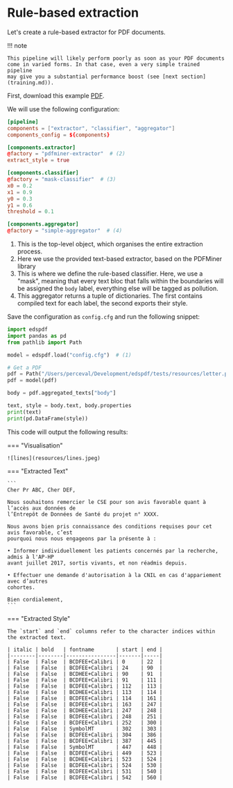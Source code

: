 # Rule-based extraction

Let's create a rule-based extractor for PDF documents.

!!! note

    This pipeline will likely perform poorly as soon as your PDF documents
    come in varied forms. In that case, even a very simple trained pipeline
    may give you a substantial performance boost (see [next section](training.md)).

First, download this example [PDF](https://github.com/aphp/edspdf/raw/main/tests/resources/letter.pdf).

We will use the following configuration:

```toml title="config.cfg"
[pipeline]
components = ["extractor", "classifier", "aggregator"]
components_config = ${components}

[components.extractor]
@factory = "pdfminer-extractor"  # (2)
extract_style = true

[components.classifier]
@factory = "mask-classifier"  # (3)
x0 = 0.2
x1 = 0.9
y0 = 0.3
y1 = 0.6
threshold = 0.1

[components.aggregator]
@factory = "simple-aggregator"  # (4)
```

1. This is the top-level object, which organises the entire extraction process.
2. Here we use the provided text-based extractor, based on the PDFMiner library
3. This is where we define the rule-based classifier. Here, we use a "mask",
   meaning that every text bloc that falls within the boundaries will be assigned
   the `body` label, everything else will be tagged as pollution.
4. This aggregator returns a tuple of dictionaries. The first contains compiled text for each
   label, the second exports their style.

Save the configuration as `config.cfg` and run the following snippet:

```python
import edspdf
import pandas as pd
from pathlib import Path

model = edspdf.load("config.cfg")  # (1)

# Get a PDF
pdf = Path("/Users/perceval/Development/edspdf/tests/resources/letter.pdf").read_bytes()
pdf = model(pdf)

body = pdf.aggregated_texts["body"]

text, style = body.text, body.properties
print(text)
print(pd.DataFrame(style))
```

This code will output the following results:

=== "Visualisation"

    ![lines](resources/lines.jpeg)

=== "Extracted Text"

    ```
    Cher Pr ABC, Cher DEF,

    Nous souhaitons remercier le CSE pour son avis favorable quant à l’accès aux données de
    l’Entrepôt de Données de Santé du projet n° XXXX.

    Nous avons bien pris connaissance des conditions requises pour cet avis favorable, c’est
    pourquoi nous nous engageons par la présente à :

    • Informer individuellement les patients concernés par la recherche, admis à l'AP-HP
    avant juillet 2017, sortis vivants, et non réadmis depuis.

    • Effectuer une demande d'autorisation à la CNIL en cas d'appariement avec d’autres
    cohortes.

    Bien cordialement,
    ```

=== "Extracted Style"

    The `start` and `end` columns refer to the character indices within the extracted text.

    | italic | bold   | fontname       | start | end |
    |--------|--------|----------------|-------|-----|
    | False  | False  | BCDFEE+Calibri | 0     | 22  |
    | False  | False  | BCDFEE+Calibri | 24    | 90  |
    | False  | False  | BCDHEE+Calibri | 90    | 91  |
    | False  | False  | BCDFEE+Calibri | 91    | 111 |
    | False  | False  | BCDFEE+Calibri | 112   | 113 |
    | False  | False  | BCDHEE+Calibri | 113   | 114 |
    | False  | False  | BCDFEE+Calibri | 114   | 161 |
    | False  | False  | BCDFEE+Calibri | 163   | 247 |
    | False  | False  | BCDHEE+Calibri | 247   | 248 |
    | False  | False  | BCDFEE+Calibri | 248   | 251 |
    | False  | False  | BCDFEE+Calibri | 252   | 300 |
    | False  | False  | SymbolMT       | 302   | 303 |
    | False  | False  | BCDFEE+Calibri | 304   | 386 |
    | False  | False  | BCDFEE+Calibri | 387   | 445 |
    | False  | False  | SymbolMT       | 447   | 448 |
    | False  | False  | BCDFEE+Calibri | 449   | 523 |
    | False  | False  | BCDHEE+Calibri | 523   | 524 |
    | False  | False  | BCDFEE+Calibri | 524   | 530 |
    | False  | False  | BCDFEE+Calibri | 531   | 540 |
    | False  | False  | BCDFEE+Calibri | 542   | 560 |
